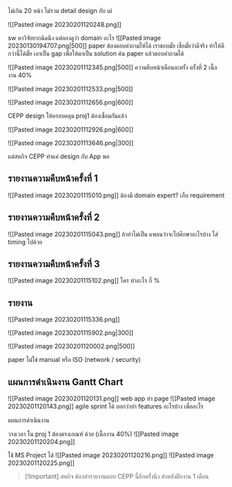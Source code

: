 ไม่เกิน 20 หน้า
ไม่รวม detail design กับ ui

![[Pasted image 20230201120248.png]]

sw หาวิจัยยากนิดนึง แต่ลองดูว่า domain อะไร
![[Pasted image 20230130194707.png|500]]
paper ต้องตอบคำถามให้ได้ เราชอบมั้ย เชื่อมั้ยว่าดีจริง ทำให้ดีกว่านี้ได้มั้ย
เอาเป็น gap เพื่อให้มาเป็น solution
ค้น paper แล้วตอบคำถามได้

![[Pasted image 20230201112345.png|500]]
ความคืบหน้าเดือนละครั้ง
ครั้งที่ 2 เนื้องาน 40%

![[Pasted image 20230201112533.png|500]]

![[Pasted image 20230201112656.png|600]]

CEPP design ให้ครอบคลุม
proj1 ต้องเชื่อมกันแล้ว

![[Pasted image 20230201112926.png|600]]

![[Pasted image 20230201113646.png|300]]

แต่สหกิจ CEPP ทำแค่ design กับ App พอ

## รายงานความคืบหน้าครั้งที่ 1

![[Pasted image 20230201115010.png]]
ต้องมี domain expert?
เก็บ requirement

## รายงานความคืบหน้าครั้งที่ 2

![[Pasted image 20230201115043.png]]
ถ้าทำไม่เป็น แพลนว่าจะไปศึกษาอะไรบ้าง ใส่ timing ไปด้วย

## รายงานความคืบหน้าครั้งที่ 3

![[Pasted image 20230201115102.png]]
ใคร ทำอะไร กี่ %

## รายงาน

![[Pasted image 20230201115336.png]]

![[Pasted image 20230201115902.png|300]]

![[Pasted image 20230201120002.png|500]]

paper ไม่ใช่ manual หรือ ISO (network / security)

## แผนการดําเนินงาน Gantt Chart

![[Pasted image 20230201120131.png]]
web app ทำ page
![[Pasted image 20230201120143.png]]
agile sprint ได้ บอกว่าทำ features อะไรบ้าง เพื่ออะไร

แผนการดำเนินงาน

วางเวลา ใน proj 1 ต้องตรงเกณฑ์ ด้วย (เนื้องาน 40%)
![[Pasted image 20230201120204.png]]

ใช้ MS Project ได้
![[Pasted image 20230201120216.png]]
![[Pasted image 20230201120225.png]]

>[!Important] สหกิจ ต้องทำรายงานแบบ CEPP นี้อีกครั้งนึง ส่งหลังฝึกงาน 1 เดือน


